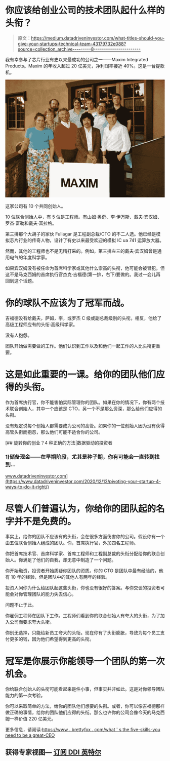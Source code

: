 # 你应该给创业公司的技术团队起什么样的头衔？

> 原文：<https://medium.datadriveninvestor.com/what-titles-should-you-give-your-startups-technical-team-43179732e088?source=collection_archive---------8----------------------->

我有幸参与了芯片行业有史以来最成功的公司之一——Maxim Integrated Products。Maxim 的年收入超过 20 亿美元，净利润率接近 40%。这是一台提款机。

![](img/2e0f8dade8618d61d7b08d636ea27c71.png)

这家公司有 10 个共同创始人。

10 位联合创始人中，有 5 位是工程师。有山姆·奥奇、李·伊万斯、戴夫·宾汉姆、罗杰·富勒和戴夫·富拉格。

第三排那个大胡子的家伙 Fullagar 是工程副总裁/CTO 的不二人选。他已经是模拟芯片行业的传奇人物，设计了有史以来最受欢迎的模拟 IC ua 741 运算放大器。

然而，其他的工程师也不是无精打采的。例如，第三排左三的戴夫·宾汉姆曾是通用电气的年度科学家。

如果宾汉姆没有被任命为首席科学家或其他什么崇高的头衔，他可能会被冒犯。但这不是马克西姆的首席执行官杰克·吉福德(第一排，右下)要做的。我过一会儿再回到这个话题。

# 你的球队不应该为了冠军而战。

吉福德没有给戴夫，萨姆，李，或罗杰 C 级或副总裁级别的头衔。相反，他给了高级工程师应有的头衔:高级科学家。

没有人抱怨。

团队开始做需要做的工作。他们认识到工作以及和他们一起工作的人比头衔更重要。

# 这是如此重要的一课。给你的团队他们应得的头衔。

作为首席执行官，你不能害怕实际管理你的团队。如果在你的情况下，你有两个技术联合创始人，其中一个应该是 CTO，另一个不是那么资深，那么给他们应得的头衔。

没有规定说每个创始人都需要成为公司的高管。如果你的一位创始人因为没有获得高管头衔而抱怨，那么他们可能不适合你的公司。

[](https://www.datadriveninvestor.com/2020/12/13/pivoting-your-startup-4-ways-to-do-it-right/) [## 旋转你的创业？4 种正确的方法|数据驱动的投资者

### 1)储备现金——在早期阶段，尤其是种子期，你有可能会一直转到找到…

www.datadriveninvestor.com](https://www.datadriveninvestor.com/2020/12/13/pivoting-your-startup-4-ways-to-do-it-right/) 

# 尽管人们普遍认为，你给你的团队起的名字并不是免费的。

事实上，给你的团队不应该有的头衔，会在很多方面伤害你的公司。假设你有一个由五位联合创始人组成的团队。你，首席执行官，外加四名工程师。

你把首席技术官、首席科学家、首席工程师和工程副总裁的头衔分配给你的联合创始人。你满足了他们的自我，却无意中制造了一个问题。

你开始融资，投资者开始质疑你团队的资质。你的 CTO 是团队中最有经验的，他有 10 年的经验，但是团队中的其他人有两年的经验。

投资人问你为什么给团队起这些头衔，你也没有很好的答案。与你交谈的投资者可能会对你管理团队的能力失去信心。

问题不止于此。

你雇佣工程师在团队下工作。工程师们看到你的联合创始人有夸大的头衔，为了加入公司而要求夸大头衔。

你别无选择，只能给新员工夸大的头衔。现在你有了头衔膨胀，导致为每个员工支付更多的钱，因为他们希望得到更高的头衔。

# 冠军是你展示你能领导一个团队的第一次机会。

你给联合创始人的头衔可能看起来是件小事，但事实并非如此。这是对你领导团队能力的第一次考验。

你可以采取简单的方法，给你的团队他们想要的头衔。或者，你可以像吉福德那样做正确的事情，给你的团队他们应得的头衔。那么也许你的公司会像今天的马克西姆一样价值 220 亿美元。

更多信息，请阅读:[https://www . brettyfox . com/what ' s the five-skills-you need to be a great-CEO](https://www.brettjfox.com/what-are-the-five-skills-you-need-to-be-a-great-ceo)

## 获得专家视图— [订阅 DDI 英特尔](https://datadriveninvestor.com/ddi-intel)
